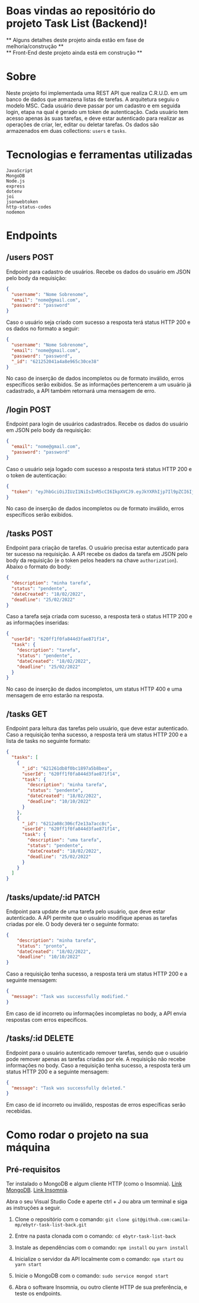 # Boas vindas ao repositório do projeto Task List (Backend)!

** Alguns detalhes deste projeto ainda estão em fase de melhoria/construção ** <br />
** Front-End deste projeto ainda está em construção **

# Sobre

Neste projeto foi implementada uma REST API que realiza C.R.U.D. em um banco de dados que armazena listas de tarefas. A arquitetura seguiu o modelo MSC. Cada usuário deve passar por um cadastro e em seguida login, etapa na qual é gerado um token de autenticação. Cada usuário tem acesso apenas às suas tarefas, e deve estar autenticado para realizar as operações de criar, ler, editar ou deletar tarefas. Os dados são armazenados em duas collections: `users` e `tasks`.

# Tecnologias e ferramentas utilizadas

`JavaScript`\
`MongoDB`\
`Node.js`\
`express`\
`dotenv`\
`joi`\
`jsonwebtoken`\
`http-status-codes`\
`nodemon`

# Endpoints

## /users POST

Endpoint para cadastro de usuários. Recebe os dados do usuário em JSON pelo body da requisição:

```json
{
  "username": "Nome Sobrenome",
  "email": "nome@gmail.com",
  "password": "password"
}
```

Caso o usuário seja criado com sucesso a resposta terá status HTTP 200 e os dados no formato a seguir:

```json
{
  "username": "Nome Sobrenome",
  "email": "nome@gmail.com",
  "password": "password",
  "_id": "621252041a4a8e965c30ce38"
}
```
No caso de inserção de dados incompletos ou de formato inválido, erros específicos serão exibidos. Se as informações pertencerem a um usuário já cadastrado, a API também retornará uma mensagem de erro.

## /login POST

Endpoint para login de usuários cadastrados. Recebe os dados do usuário em JSON pelo body da requisição:

```json
{
  "email": "nome@gmail.com",
  "password": "password"
}
```
Caso o usuário seja logado com sucesso a resposta terá status HTTP 200 e o token de autenticação:

```json
{
  "token": "eyJhbGciOiJIUzI1NiIsInR5cCI6IkpXVCJ9.eyJkYXRhIjp7Il9pZCI6IjYyMGZmMWYwZmE4NDRkM2ZhZTg3MWYxNCIsImVtYWlsIjoiY2FtaWxheEBnbWFpbC5jb20ifSwiaWF0IjoxNjQ1MzcwMzM1LCJleHAiOjE2NDU5NzUxMzV9.RXCBnnPyv30tTapOpsaYNaVXSnJla9vvnApd3QUhQ8g"
}
```
No caso de inserção de dados incompletos ou de formato inválido, erros específicos serão exibidos.

## /tasks POST

Endpoint para criação de tarefas. O usuário precisa estar autenticado para ter sucesso na requisição. A API recebe os dados da tarefa em JSON pelo body da requisição (e o token pelos headers na chave `authorization`). Abaixo o formato do body:

```json
{
  "description": "minha tarefa",
  "status": "pendente",
  "dateCreated": "18/02/2022",
  "deadline": "25/02/2022"
}
```

Caso a tarefa seja criada com sucesso, a resposta terá o status HTTP 200 e as informações inseridas:

```json
{
  "userId": "620ff1f0fa844d3fae871f14",
  "task": {
    "description": "tarefa",
    "status": "pendente",
    "dateCreated": "18/02/2022",
    "deadline": "25/02/2022"
  }
}
```
No caso de inserção de dados incompletos, um status HTTP 400 e uma mensagem de erro estarão na resposta.

## /tasks GET

Endpoint para leitura das tarefas pelo usuário, que deve estar autenticado. Caso a requisição tenha sucesso, a resposta terá um status HTTP 200 e a lista de tasks no seguinte formato:

```json
{
  "tasks": [
    {
      "_id": "621261db8f0bc1897a5b8bea",
      "userId": "620ff1f0fa844d3fae871f14",
      "task": {
        "description": "minha tarefa",
        "status": "pendente",
        "dateCreated": "18/02/2022",
        "deadline": "10/10/2022"
      }
    },
    {
      "_id": "6212a08c306cf2e13a7acc8c",
      "userId": "620ff1f0fa844d3fae871f14",
      "task": {
        "description": "uma tarefa",
        "status": "pendente",
        "dateCreated": "18/02/2022",
        "deadline": "25/02/2022"
      }
    }
  ]
}
```

## /tasks/update/:id PATCH

Endpoint para update de uma tarefa pelo usuário, que deve estar autenticado. A API permite que o usuário modifique apenas as tarefas criadas por ele. O body deverá ter o seguinte formato:

```json
{
	"description": "minha tarefa",
	"status": "pronto",
	"dateCreated": "18/02/2022",
	"deadline": "10/10/2022"
}
```

Caso a requisição tenha sucesso, a resposta terá um status HTTP 200 e a seguinte mensagem:

```json
{
  "message": "Task was successfully modified."
}
```
Em caso de id incorreto ou informações incompletas no body, a API envia respostas com erros específicos.

## /tasks/:id DELETE

Endpoint para o usuário autenticado remover tarefas, sendo que o usuário pode remover apenas as tarefas criadas por ele. A requisição não recebe informações no body. Caso a requisição tenha sucesso, a resposta terá um status HTTP 200 e a seguinte mensagem:

```json
{
  "message": "Task was successfully deleted."
}
```
Em caso de id incorreto ou inválido, respostas de erros específicas serão recebidas.

# Como rodar o projeto na sua máquina

## Pré-requisitos

Ter instalado o MongoDB e algum cliente HTTP (como o Insomnia).
<a href="https://docs.mongodb.com/manual/administration/install-community/">Link MongoDB</a>.
<a href="https://insomnia.rest/download">Link Insomnia</a>.

Abra o seu Visual Studio Code e aperte ctrl + J ou abra um terminal e siga as instruções a seguir.

1. Clone o repositório com o comando:
`git clone git@github.com:camila-mp/ebytr-task-list-back.git`

2. Entre na pasta clonada com o comando:
`cd ebytr-task-list-back`

3. Instale as dependências com o comando:
`npm install` ou `yarn install`

4. Inicialize o servidor da API localmente com o comando:
`npm start` ou `yarn start`

5. Inicie o MongoDB com o comando:
`sudo service mongod start`

6. Abra o software Insomnia, ou outro cliente HTTP de sua preferência, e teste os endpoints.

